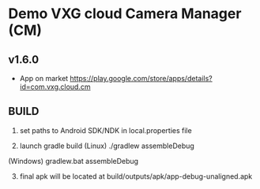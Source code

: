 # Demo VXG cloud Camera Manager (CM)
## v1.6.0
* App on market
https://play.google.com/store/apps/details?id=com.vxg.cloud.cm

## BUILD

1. set paths to Android SDK/NDK in local.properties file

2. launch gradle build
(Linux)
  ./gradlew assembleDebug

(Windows)
  gradlew.bat assembleDebug

3. final apk will be located at
 build/outputs/apk/app-debug-unaligned.apk 

